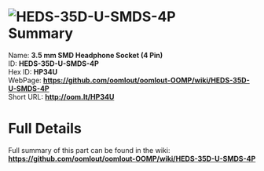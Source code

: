 
![HEDS-35D-U-SMDS-4P](https://github.com/oomlout/oomlout-OOMP/blob/master/parts/HEDS-35D-U-SMDS-4P/HEDS-35D-U-SMDS-4P_420.jpg)   
Summary
=================
  
Name: __3.5 mm SMD Headphone Socket (4 Pin)__    
ID: __HEDS-35D-U-SMDS-4P__   
Hex ID: __HP34U__   
WebPage: __https://github.com/oomlout/oomlout-OOMP/wiki/HEDS-35D-U-SMDS-4P__   
Short URL: __http://oom.lt/HP34U__   

Full Details
==========================
Full summary of this part can be found in the wiki:   
__https://github.com/oomlout/oomlout-OOMP/wiki/HEDS-35D-U-SMDS-4P__    

